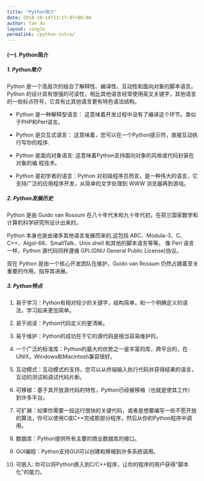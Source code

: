 ```yaml
---
title: "Python简介"
date: 2018-10-14T23:17:07+00:00
author: Yan Xu
layout: single
permalink: /python-intro/
---
```


#### (一). Python简介

##### 1. Python简介

Python 是一个高层次的结合了解释性、编译性、互动性和面向对象的脚本语言。
Python 的设计具有很强的可读性，相比其他语言经常使用英文关键字，其他语言的一些标点符号，它具有比其他语言更有特色语法结构。

* Python 是一种解释型语言： 这意味着开发过程中没有了编译这个环节。类似于PHP和Perl语言。

* Python 是交互式语言： 这意味着，您可以在一个Python提示符，直接互动执行写你的程序.

* Python 是面向对象语言: 这意味着Python支持面向对象的风格或代码封装在对象的编 程技术。

* Python 是初学者的语言：Python 对初级程序员而言，是一种伟大的语言，它支持广泛的应用程序开发，从简单的文字处理到 WWW 浏览器再到游戏。

##### 2. Python发展历史

Python 是由 Guido van Rossum 在八十年代末和九十年代初，在荷兰国家数学和计算机科学研究所设计出来的。

Python 本身也是由诸多其他语言发展而来的,这包括 ABC、Modula-3、C、C++、Algol-68、SmallTalk、Unix shell 和其他的脚本语言等等。
像 Perl 语言一样，Python 源代码同样遵循 GPL(GNU General Public License)协议。

现在 Python 是由一个核心开发团队在维护，Guido van Rossum 仍然占据着至关重要的作用，指导其进展。

##### 3. Python特点

1. 易于学习：Python有相对较少的关键字，结构简单，和一个明确定义的语法，学习起来更加简单。

2. 易于阅读：Python代码定义的更清晰。

3. 易于维护：Python的成功在于它的源代码是相当容易维护的。

4. 一个广泛的标准库：Python的最大的优势之一是丰富的库，跨平台的，在UNIX，Windows和Macintosh兼容很好。

5. 互动模式：互动模式的支持，您可以从终端输入执行代码并获得结果的语言，互动的测试和调试代码片断。

6. 可移植：基于其开放源代码的特性，Python已经被移植（也就是使其工作）到许多平台。

7. 可扩展：如果你需要一段运行很快的关键代码，或者是想要编写一些不愿开放的算法，你可以使用C或C++完成那部分程序，然后从你的Python程序中调用。

8. 数据库：Python提供所有主要的商业数据库的接口。

9. GUI编程：Python支持GUI可以创建和移植到许多系统调用。

10. 可嵌入: 你可以将Python嵌入到C/C++程序，让你的程序的用户获得"脚本化"的能力。
